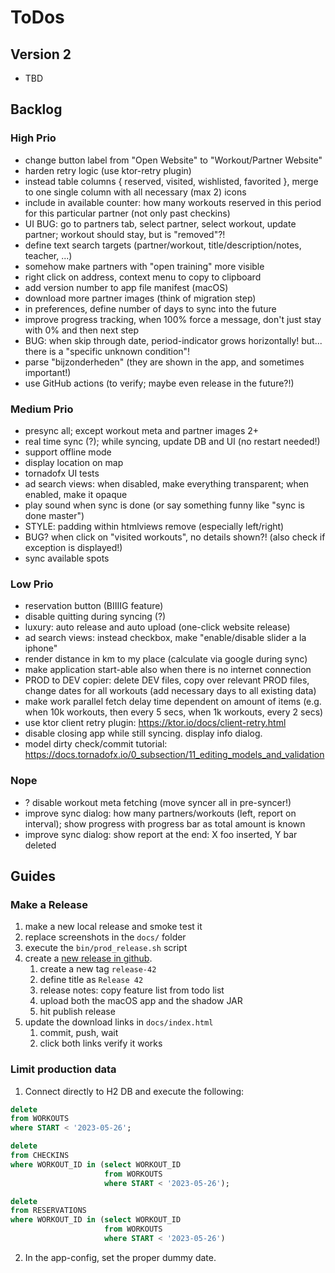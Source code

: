 # ToDos

## Version 2

* TBD

## Backlog

### High Prio

* change button label from "Open Website" to "Workout/Partner Website"
* harden retry logic (use ktor-retry plugin)
* instead table columns { reserved, visited, wishlisted, favorited }, merge to one single column with all necessary (max 2) icons
* include in available counter: how many workouts reserved in this period for this particular partner (not only past checkins)
* UI BUG: go to partners tab, select partner, select workout, update partner; workout should stay, but is "removed"?!
* define text search targets (partner/workout, title/description/notes, teacher, ...)
* somehow make partners with "open training" more visible
* right click on address, context menu to copy to clipboard
* add version number to app file manifest (macOS)
* download more partner images (think of migration step)
* in preferences, define number of days to sync into the future
* improve progress tracking, when 100% force a message, don't just stay with 0% and then next step
* BUG: when skip through date, period-indicator grows horizontally! but... there is a "specific unknown condition"!
* parse "bijzonderheden" (they are shown in the app, and sometimes important!)
* use GitHub actions (to verify; maybe even release in the future?!)

### Medium Prio

* presync all; except workout meta and partner images 2+
* real time sync (?); while syncing, update DB and UI (no restart needed!)
* support offline mode
* display location on map
* tornadofx UI tests
* ad search views: when disabled, make everything transparent; when enabled, make it opaque
* play sound when sync is done (or say something funny like "sync is done master")
* STYLE: padding within htmlviews remove (especially left/right)
* BUG? when click on "visited workouts", no details shown?! (also check if exception is displayed!)
* sync available spots

### Low Prio

* reservation button (BIIIIG feature)
* disable quitting during syncing (?)
* luxury: auto release and auto upload (one-click website release)
* ad search views: instead checkbox, make "enable/disable slider a la iphone"
* render distance in km to my place (calculate via google during sync)
* make application start-able also when there is no internet connection
* PROD to DEV copier: delete DEV files, copy over relevant PROD files, change dates for all workouts (add necessary days to all existing data)
* make work parallel fetch delay time dependent on amount of items (e.g. when 10k workouts, then every 5 secs, when 1k workouts, every 2 secs)
* use ktor client retry plugin: https://ktor.io/docs/client-retry.html
* disable closing app while still syncing. display info dialog.
* model dirty check/commit tutorial: https://docs.tornadofx.io/0_subsection/11_editing_models_and_validation

### Nope

* ? disable workout meta fetching (move syncer all in pre-syncer!)
* improve sync dialog: how many partners/workouts (left, report on interval); show progress with progress bar as total amount is known
* improve sync dialog: show report at the end: X foo inserted, Y bar deleted

## Guides

### Make a Release

1. make a new local release and smoke test it
2. replace screenshots in the `docs/` folder
3. execute the `bin/prod_release.sh` script
4. create a [new release in github](https://github.com/christophpickl/allfit/releases/new).
   1. create a new tag `release-42`
   2. define title as `Release 42`
   3. release notes: copy feature list from todo list
   4. upload both the macOS app and the shadow JAR
   5. hit publish release
5. update the download links in `docs/index.html`
   1. commit, push, wait
   2. click both links verify it works

### Limit production data

1. Connect directly to H2 DB and execute the following:

```sql
delete
from WORKOUTS
where START < '2023-05-26';

delete
from CHECKINS
where WORKOUT_ID in (select WORKOUT_ID
                     from WORKOUTS
                     where START < '2023-05-26');

delete
from RESERVATIONS
where WORKOUT_ID in (select WORKOUT_ID
                     from WORKOUTS
                     where START < '2023-05-26')
```

2. In the app-config, set the proper dummy date.
